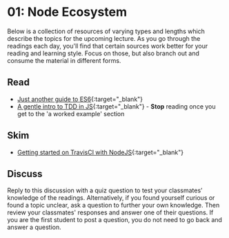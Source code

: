 01: Node Ecosystem
======================================================================================

Below is a collection of resources of varying types and lengths which describe the topics for the upcoming lecture.  As you go through the readings each day, you'll find that certain sources work better for your reading and learning style. Focus on those, but also branch out and consume the material in different forms.

## Read

* [Just another guide to ES6](https://medium.com/sons-of-javascript/javascript-an-introduction-to-es6-1819d0d89a0f#.wb7rj1gin){:target="_blank"}
* [A gentle intro to TDD in JS](http://jrsinclair.com/articles/2016/gentle*introduction-to-javascript-tdd-intro/){:target="_blank"} - **Stop** reading once you get to the 'a worked example' section

## Skim

* [Getting started on TravisCI with NodeJS](https://dev.to/lauragift21/setup-continuous-integration-with-travis-ci-in-your-nodejs-app-26i2){:target="_blank"}

## Discuss

Reply to this discussion with a quiz question to test your classmates’ knowledge of the readings. Alternatively, if you found yourself curious or found a topic unclear, ask a question to further your own knowledge. Then review your classmates' responses and answer one of their questions. If you are the first student to post a question, you do not need to go back and answer a question.
